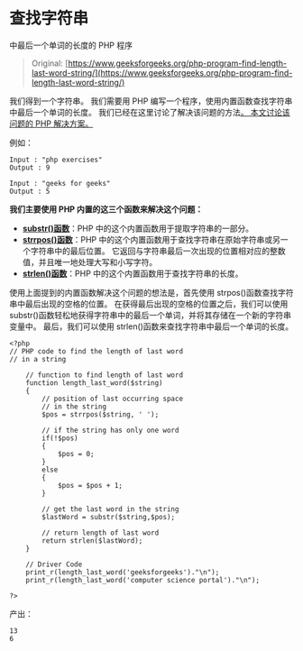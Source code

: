 # 查找字符串

中最后一个单词的长度的 PHP 程序

> Original: [https://www.geeksforgeeks.org/php-program-find-length-last-word-string/](https://www.geeksforgeeks.org/php-program-find-length-last-word-string/)

我们得到一个字符串。 我们需要用 PHP 编写一个程序，使用内置函数查找字符串中最后一个单词的长度。
我们已经在这里讨论了解决该问题的方法[。 本文讨论该问题的 PHP 解决方案。](https://www.geeksforgeeks.org/length-of-last-word-in-a-string/)

例如：

```
Input : "php exercises" 
Output : 9

Input : "geeks for geeks"
Output : 5

```

**我们主要使用 PHP 内置的这三个函数来解决这个问题：**

*   [**substr()函数**](https://www.geeksforgeeks.org/php-substr-function/)：PHP 中的这个内置函数用于提取字符串的一部分。
*   [**strrpos()函数**](https://www.geeksforgeeks.org/php-strrpos-strripos-functions/)：PHP 中的这个内置函数用于查找字符串在原始字符串或另一个字符串中的最后位置。 它返回与字符串最后一次出现的位置相对应的整数值，并且唯一地处理大写和小写字符。
*   [**strlen()函数**](https://www.geeksforgeeks.org/php-string-functions/)：PHP 中的这个内置函数用于查找字符串的长度。

使用上面提到的内置函数解决这个问题的想法是，首先使用 strpos()函数查找字符串中最后出现的空格的位置。 在获得最后出现的空格的位置之后，我们可以使用 substr()函数轻松地获得字符串中的最后一个单词，并将其存储在一个新的字符串变量中。 最后，我们可以使用 strlen()函数来查找字符串中最后一个单词的长度。

```
<?php
// PHP code to find the length of last word
// in a string

    // function to find length of last word
    function length_last_word($string)
    {   
        // position of last occurring space
        // in the string
        $pos = strrpos($string, ' ');

        // if the string has only one word
        if(!$pos)
        {
            $pos = 0;
        }
        else
        {
            $pos = $pos + 1;
        }

        // get the last word in the string
        $lastWord = substr($string,$pos);

        // return length of last word 
        return strlen($lastWord);
    }

    // Driver Code
    print_r(length_last_word('geeksforgeeks')."\n");
    print_r(length_last_word('computer science portal')."\n");

?>
```

产出：

```
13
6

```